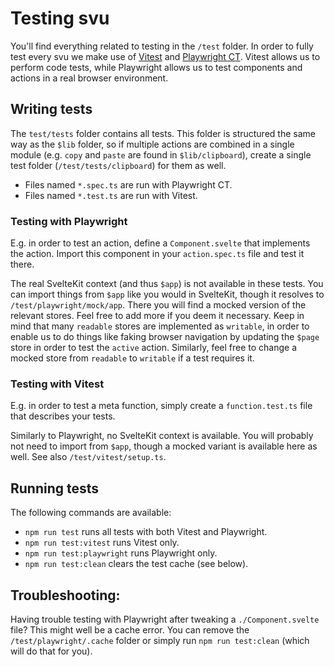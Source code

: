 # Testing svu

You'll find everything related to testing in the `/test` folder. In order to fully test every svu we make use of [Vitest](https://vitest.dev) and [Playwright CT](https://playwright.dev/docs/test-components). Vitest allows us to perform code tests, while Playwright allows us to test components and actions in a real browser environment.

## Writing tests

The `test/tests` folder contains all tests. This folder is structured the same way as the `$lib` folder, so if multiple actions are combined in a single module (e.g. `copy` and `paste` are found in `$lib/clipboard`), create a single test folder (`/test/tests/clipboard`) for them as well.

- Files named `*.spec.ts` are run with Playwright CT.
- Files named `*.test.ts` are run with Vitest.

### Testing with Playwright

E.g. in order to test an action, define a `Component.svelte` that implements the action. Import this component in your `action.spec.ts` file and test it there.

The real SvelteKit context (and thus `$app`) is not available in these tests. You can import things from `$app` like you would in SvelteKit, though it resolves to `/test/playwright/mock/app`. There you will find a mocked version of the relevant stores. Feel free to add more if you deem it necessary. Keep in mind that many `readable` stores are implemented as `writable`, in order to enable us to do things like faking browser navigation by updating the `$page` store in order to test the `active` action. Similarly, feel free to change a mocked store from `readable` to `writable` if a test requires it.

### Testing with Vitest

E.g. in order to test a meta function, simply create a `function.test.ts` file that describes your tests.

Similarly to Playwright, no SvelteKit context is available. You will probably not need to import from `$app`, though a mocked variant is available here as well. See also `/test/vitest/setup.ts`.

## Running tests

The following commands are available:

- `npm run test` runs all tests with both Vitest and Playwright.
- `npm run test:vitest` runs Vitest only.
- `npm run test:playwright` runs Playwright only.
- `npm run test:clean` clears the test cache (see below).

## Troubleshooting:

Having trouble testing with Playwright after tweaking a `./Component.svelte` file? This might well be a cache error. You can remove the `/test/playwright/.cache` folder or simply run `npm run test:clean` (which will do that for you).
